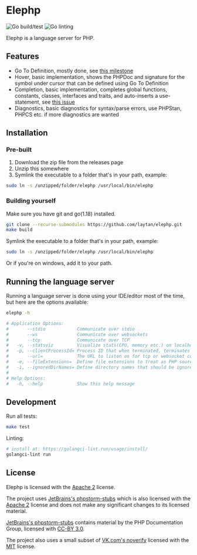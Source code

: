 # Elephp

![Go build/test](https://github.com/laytan/elephp/actions/workflows/go-test.yml/badge.svg?branch=main)
![Go linting](https://github.com/laytan/elephp/actions/workflows/golangci-lint.yml/badge.svg?branch=main)

Elephp is a language server for PHP.

## Features

- Go To Definition, mostly done, see [this milestone](https://github.com/laytan/elephp/milestone/1)
- Hover, basic implementation, shows the PHPDoc and signature for the symbol under cursor that can be defined using Go To Definition
- Completion, basic implementation, completes global functions, constants, classes, interfaces and traits, and auto-inserts a use-statement, see [this issue](https://github.com/laytan/elephp/issues/22)
- Diagnostics, basic diagnostics for syntax/parse errors, use PHPStan, PHPCS etc. if more diagnostics are wanted

## Installation

### Pre-built

1. Download the zip file from the releases page
2. Unzip this somewhere
3. Symlink the executable to a folder that's in your path, example:
```bash
sudo ln -s /unzipped/folder/elephp /usr/local/bin/elephp
```

### Building yourself

Make sure you have git and go(1.18) installed.

```bash
git clone --recurse-submodules https://github.com/laytan/elephp.git
make build
```

Symlink the executable to a folder that's in your path, example:
```bash
sudo ln -s /unzipped/folder/elephp /usr/local/bin/elephp
```

Or if you're on windows, add it to your path.

## Running the language server

Running a language server is done using your IDE/editor most of the time,
but here are the options available:

```bash
elephp -h

# Application Options:
#       --stdio            Communicate over stdio
#       --ws               Communicate over websockets
#       --tcp              Communicate over TCP
#   -v, --statsviz         Visualize stats(CPU, memory etc.) on localhost:6060/debug/statsviz
#   -p, --clientProcessId= Process ID that when terminated, terminates the language server
#       --url=             The URL to listen on for tcp or websocket connections (default: 127.0.0.1:2001)
#   -e, --fileExtensions=  Define file extensions to treat as PHP source files (default: php)
#   -i, --ignoredDirNames= Define directory names that should be ignored completely (default: .git, node_modules)
# 
# Help Options:
#   -h, --help             Show this help message
```

## Development

Run all tests:
```bash
make test
```

Linting:
```bash
# install at: https://golangci-lint.run/usage/install/
golangci-lint run
```

## License

Elephp is licensed with the [Apache 2](https://www.apache.org/licenses/LICENSE-2.0) license.

The project uses [JetBrains's phpstorm-stubs](https://github.com/JetBrains/phpstorm-stubs)
which is also licensed with the [Apache 2](https://www.apache.org/licenses/LICENSE-2.0) license and does not
make any significant changes to its licensed material.

[JetBrains's phpstorm-stubs](https://github.com/JetBrains/phpstorm-stubs) contains material by the PHP Documentation Group,
licensed with [CC-BY 3.0](https://www.php.net/manual/en/cc.license.php).

The project also uses a small subset of [VK.com's noverify](https://github.com/VKCOM/noverify)
licensed with the [MIT](https://raw.githubusercontent.com/VKCOM/noverify/v0.5.3/LICENSE) license.
